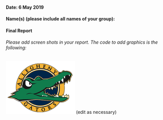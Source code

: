 #### Date: 6 May 2019
#### Name(s) (please include all names of your group):

#### Final Report


###### Please add screen shots in your report. The code to add graphics is the following:
![myImage](graphics/gators.png)
(edit as necessary)
